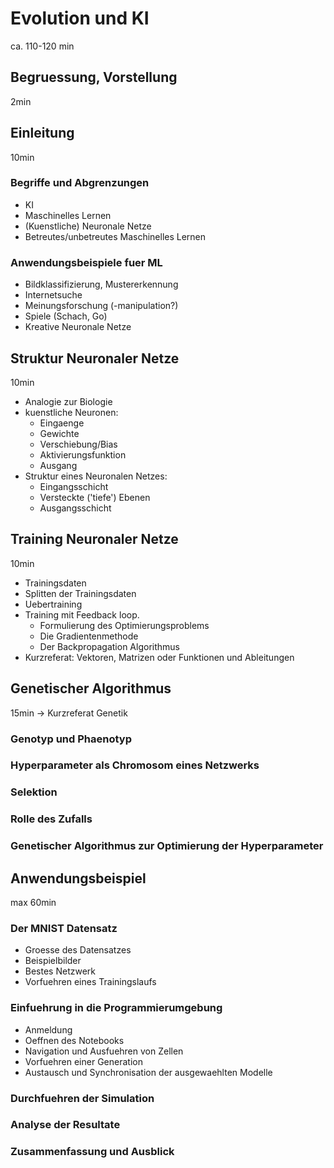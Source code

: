 # Evolution und KI 	
ca. 110-120 min
	
## Begruessung, Vorstellung
2min
	
## Einleitung  
10min
### Begriffe und Abgrenzungen	
* KI	
* Maschinelles Lernen	
* (Kuenstliche) Neuronale Netze	
* Betreutes/unbetreutes Maschinelles Lernen	
	
### Anwendungsbeispiele fuer ML	
* Bildklassifizierung, Mustererkennung	
* Internetsuche	
* Meinungsforschung (-manipulation?)	
* Spiele (Schach, Go)	
* Kreative Neuronale Netze	
	
	
## Struktur Neuronaler Netze 	
10min
* Analogie zur Biologie	
* kuenstliche Neuronen: 	
  - Eingaenge	
  - Gewichte	
  - Verschiebung/Bias	
  - Aktivierungsfunktion	
  - Ausgang	
* Struktur eines Neuronalen Netzes:	
  - Eingangsschicht	
  - Versteckte ('tiefe') Ebenen	
  - Ausgangsschicht	
	
## Training Neuronaler Netze	
10min
* Trainingsdaten	
* Splitten der Trainingsdaten	
* Uebertraining	
* Training mit Feedback loop.	
  - Formulierung des Optimierungsproblems	
  - Die Gradientenmethode	
  - Der Backpropagation Algorithmus	
* Kurzreferat: Vektoren, Matrizen oder  Funktionen und Ableitungen 	
	
## Genetischer Algorithmus
15min
-> Kurzreferat Genetik	
### Genotyp und Phaenotyp	
### Hyperparameter als Chromosom eines Netzwerks	
### Selektion	
### Rolle des Zufalls	
### Genetischer Algorithmus zur Optimierung der Hyperparameter	
	
## Anwendungsbeispiel
max 60min
### Der MNIST Datensatz 	
* Groesse des Datensatzes	
* Beispielbilder	
* Bestes Netzwerk	
* Vorfuehren eines Trainingslaufs	
	
### Einfuehrung in die Programmierumgebung 	
* Anmeldung	
* Oeffnen des Notebooks	
* Navigation und Ausfuehren von Zellen	
* Vorfuehren einer Generation	
* Austausch und Synchronisation der ausgewaehlten Modelle	
### Durchfuehren der Simulation	
### Analyse der Resultate 	
### Zusammenfassung und Ausblick 	
